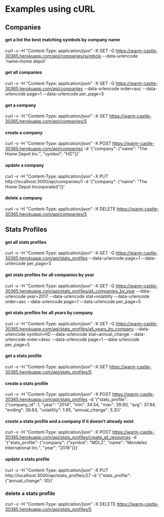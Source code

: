 # Examples using cURL

## Companies
#### get a list the best matching symbols by company name
curl -v -H "Content-Type: application/json" -X GET -G https://warm-castle-30365.herokuapp.com/api/companies/symbols --data-urlencode 'name=home depot'

#### get all companies
curl -v -H "Content-Type: application/json" -X GET -G https://warm-castle-30365.herokuapp.com/api/companies --data-urlencode order=asc --data-urlencode page=1 --data-urlencode per_page=5

#### get a company
curl -v -H "Content-Type: application/json" -X GET https://warm-castle-30365.herokuapp.com/api/companies/5

#### create a company
curl -v -H "Content-Type: application/json" -X POST https://warm-castle-30365.herokuapp.com/api/companies -d '{"company": {"name": "The Home Depot Inc.", "symbol": "HD"}}'

#### update a company
curl -v -H "Content-Type: application/json" -X PUT http://localhost:3000/api/companies/1 -d '{"company": {"name": "The Home Depot Incorporated"}}'

#### delete a company
curl -v -H "Content-Type: application/json" -X DELETE https://warm-castle-30365.herokuapp.com/api/companies/5


## Stats Profiles
#### get all stats profiles
curl -v -H "Content-Type: application/json" -X GET -G https://warm-castle-30365.herokuapp.com/api/stats_profiles --data-urlencode page=1 --data-urlencode per_page=5

#### get stats profiles for all companies by year
curl -v -H "Content-Type: application/json" -X GET -G https://warm-castle-30365.herokuapp.com/api/stats_profiles/all_companies_by_year --data-urlencode year=2017 --data-urlencode stat=volatility --data-urlencode order=asc --data-urlencode page=1 --data-urlencode per_page=5

#### get stats profiles for all years by company
curl -v -H "Content-Type: application/json" -X GET -G https://warm-castle-30365.herokuapp.com/api/stats_profiles/all_years_by_company --data-urlencode symbol=HD --data-urlencode stat=annual_change --data-urlencode order=desc --data-urlencode page=1 --data-urlencode per_page=5

#### get a stats profile
curl -v -H "Content-Type: application/json" -X GET https://warm-castle-30365.herokuapp.com/api/stats_profiles/5

#### create a stats profile
curl -v -H "Content-Type: application/json" -X POST https://warm-castle-30365.herokuapp.com/api/stats_profiles -d '{"stats_profile": {"company_id": 1, "year": "2014", "min": 34.54, "max": 39.90, "avg": 37.84, "ending": 36.64, "volatility": 1.65, "annual_change": 5.3}}'

#### create a stats profile and a company if it doesn't already exist
curl -v -H "Content-Type: application/json" -X POST https://warm-castle-30365.herokuapp.com/api/stats_profiles/create_all_resources -d '{"stats_profile": {"company": {"symbol": "MDLZ", "name": "Mondelez International Inc.", "year": "2016"}}}'

#### update a stats profile
curl -v -H "Content-Type: application/json" -X PUT http://localhost:3000/api/stats_profiles/27 -d '{"stats_profile": {"annual_change": 10}}'

### delete a stats profile
curl -v -H "Content-Type: application/json" -X DELETE https://warm-castle-30365.herokuapp.com/api/stats_profiles/5
